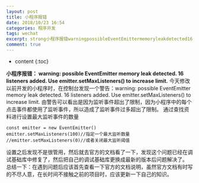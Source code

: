 ```yaml
---
layout: post
title: 小程序报错
date: 2018/10/23 16:54
categories: 程序开发
tags: wechat
excerpt: strong小程序报错warningpossibleEventEmittermemoryleakdetected16listenersaddedUseemittersetMaxListenerstoincreaselimitstrong今天修改以前开发的小程序时在控制台发现一个警告warningpossibleEventEmittermemoryleakdetected16listenersadd
comment: true
---
```


* content
{:toc}

**小程序报错： warning: possible EventEmitter memory leak detected. 16 listeners
added. Use emitter.setMaxListeners() to increase limit.**
今天修改以前开发的小程序时，在控制台发现一个警告：warning: possible EventEmitter memory leak detected.
16 listeners added. Use emitter.setMaxListeners() to increase limit.
由警告可以看出是因为监听事件超出了限制，因为小程序中的每个点击事件都使用了监听事件，所以造成了监听事件过多超出了限制。
通过查找资料进行设置最大监听事件的数量

    
    
    const emitter = new EventEmitter()
    emitter.setMaxListeners(100)//指定一个最大监听数量
    //emitter.setMaxListeners(0)//或者关闭最大监听阈值
    

设置之后发现不是很管用，然后就去官方的文档看了一下，发现这个问题已经在调试基础库中修复了，然后把自己的调试基础库更换成最新的版本后问题解决了。
总结一下：在遇到问题后应该首先查看一下官方的文档说明，虽然官方文档有时写的不尽人意，在长时间不接触之前的项目时，应该更新一下自己的知识。


    